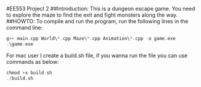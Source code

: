 #EE553 Project 2
##Introduction:
  This is a dungeon escape game. You need to explore the maze to find the exit and fight monsters along the way.
##HOWTO:
  To compile and run the program, run the following lines in the command line:
```cpp
g++ main.cpp World\*.cpp Maze\*.cpp Animation\*.cpp -o game.exe
.\game.exe
```
For mac user I create a build.sh file, if you wanna run the file you can use commands as below:
```cpp
chmod +x build.sh
./build.sh
```

